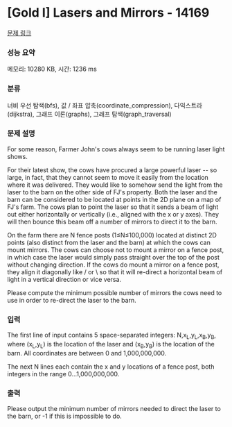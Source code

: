 # [Gold I] Lasers and Mirrors - 14169 

[문제 링크](https://www.acmicpc.net/problem/14169) 

### 성능 요약

메모리: 10280 KB, 시간: 1236 ms

### 분류

너비 우선 탐색(bfs), 값 / 좌표 압축(coordinate_compression), 다익스트라(dijkstra), 그래프 이론(graphs), 그래프 탐색(graph_traversal)

### 문제 설명

<p>For some reason, Farmer John's cows always seem to be running laser light shows.</p>

<p>For their latest show, the cows have procured a large powerful laser -- so large, in fact, that they cannot seem to move it easily from the location where it was delivered. They would like to somehow send the light from the laser to the barn on the other side of FJ's property. Both the laser and the barn can be considered to be located at points in the 2D plane on a map of FJ's farm. The cows plan to point the laser so that it sends a beam of light out either horizontally or vertically (i.e., aligned with the x or y axes). They will then bounce this beam off a number of mirrors to direct it to the barn.</p>

<p>On the farm there are N fence posts (1≤N≤100,000) located at distinct 2D points (also distinct from the laser and the barn) at which the cows can mount mirrors. The cows can choose not to mount a mirror on a fence post, in which case the laser would simply pass straight over the top of the post without changing direction. If the cows do mount a mirror on a fence post, they align it diagonally like / or \ so that it will re-direct a horizontal beam of light in a vertical direction or vice versa.</p>

<p>Please compute the minimum possible number of mirrors the cows need to use in order to re-direct the laser to the barn.</p>

### 입력 

 <p>The first line of input contains 5 space-separated integers: N,x<sub>L</sub>,y<sub>L</sub>,x<sub>B</sub>,y<sub>B</sub>, where (x<sub>L</sub>,y<sub>L</sub>) is the location of the laser and (x<sub>B</sub>,y<sub>B</sub>) is the location of the barn. All coordinates are between 0 and 1,000,000,000.</p>

<p>The next N lines each contain the x and y locations of a fence post, both integers in the range 0…1,000,000,000.</p>

### 출력 

 <p>Please output the minimum number of mirrors needed to direct the laser to the barn, or -1 if this is impossible to do.</p>

